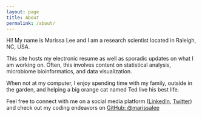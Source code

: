 ```yaml
---
layout: page
title: About
permalink: /about/
---
```


Hi! My name is Marissa Lee and I am a research scientist located in Raleigh, NC, USA.

This site hosts my electronic resume as well as sporadic updates on what I am working on. Often, this involves content on statistical analysis, microbiome bioinformatics, and data visualization.

When not at my computer, I enjoy spending time with my family, outside in the garden, and helping a big orange cat named Ted live his best life.

Feel free to connect with me on a social media platform ([LinkedIn](https://www.linkedin.com/in/marissa-ruth-lee/), [Twitter](https://twitter.com/marissaruthlee)) and check out my coding endeavors on [GitHub: @marissalee](https://github.com/marissalee)
